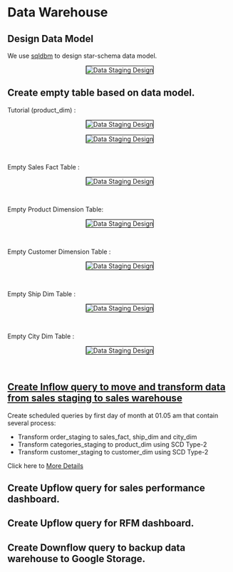 # Data Warehouse

  ## Design Data Model
   
  We use [sqldbm](https://app.sqldbm.com) to design star-schema data model. 

  <p align="center">
      <img src="images/data_warehouse_design.png" style="border: 1px solid black" alt="Data Staging Design" >
  </p>

  ## Create empty table based on data model.
  Tutorial (product_dim) : 

  <p align="center">
      <img src="images/Create_Table_Part1.png" style="border: 1px solid black" alt="Data Staging Design" >
  </p>
  <p align="center">
      <img src="images/Create_Table_Part2.png" style="border: 1px solid black" alt="Data Staging Design" >
  </p>

  <br>


  Empty Sales Fact Table :
  <p align="center">
      <img src="images/empty_sales_fact.png" style="border: 1px solid black" alt="Data Staging Design" >
  </p>
  <br>

  Empty Product Dimension Table:
  <p align="center">
      <img src="images/empty_product_dim.png" style="border: 1px solid black" alt="Data Staging Design" >
  </p>
  <br>

  Empty Customer Dimension Table :
  <p align="center">
      <img src="images/empty_customer_dim.png" style="border: 1px solid black" alt="Data Staging Design" >
  </p>
  <br>
  
  Empty Ship Dim Table :
  <p align="center">
      <img src="images/empty_ship_dim.png" style="border: 1px solid black" alt="Data Staging Design" >
  </p>
  <br>

  Empty City Dim Table :
  <p align="center">
      <img src="images/empty_city_dim.png" style="border: 1px solid black" alt="Data Staging Design" >
  </p>
  <br>
   

  ## [Create Inflow query to move and transform data from sales staging to sales warehouse](upflow-query)
  
  Create scheduled queries by first day of month at 01.05 am that contain several process:  
  - Transform order_staging to sales_fact, ship_dim and city_dim
  - Transform categories_staging to product_dim using SCD Type-2
  - Transform customer_staging to customer_dim using SCD Type-2

  Click here to [More Details](inflow-query) 

## Create Upflow query for sales performance dashboard.

## Create Upflow query for RFM dashboard.


## Create Downflow query to backup data warehouse to Google Storage.
